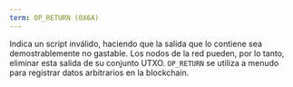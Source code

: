 ```yaml
---
term: OP_RETURN (0X6A)
---
```


Indica un script inválido, haciendo que la salida que lo contiene sea demostrablemente no gastable. Los nodos de la red pueden, por lo tanto, eliminar esta salida de su conjunto UTXO. `OP_RETURN` se utiliza a menudo para registrar datos arbitrarios en la blockchain.